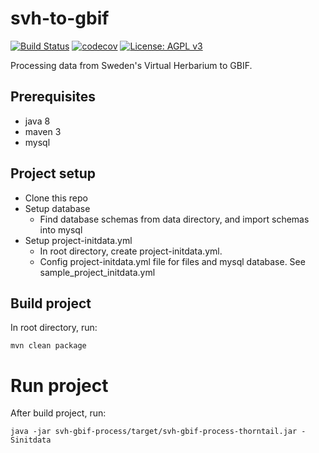# svh-to-gbif
[![Build Status](https://travis-ci.com/Naturhistoriska/svh-to-gbif.svg?branch=master)](https://travis-ci.com/Naturhistoriska/svh-to-gbif)
[![codecov](https://codecov.io/gh/Naturhistoriska/svh-to-gbif/branch/master/graph/badge.svg)](https://codecov.io/gh/Naturhistoriska/svh-to-gbif)
[![License: AGPL v3](https://img.shields.io/badge/License-AGPL%20v3-blue.svg)](http://www.gnu.org/licenses/agpl-3.0)

Processing data from Sweden's Virtual Herbarium to GBIF.


## Prerequisites

* java 8
* maven 3
* mysql


## Project setup

* Clone this repo
* Setup database
  * Find database schemas from data directory, and import schemas into mysql
* Setup project-initdata.yml
  * In root directory, create project-initdata.yml.
  * Config project-initdata.yml file for files and mysql database. See sample_project_initdata.yml


## Build project


In root directory, run:
```
mvn clean package
```

# Run project


After build project, run:
```
java -jar svh-gbif-process/target/svh-gbif-process-thorntail.jar -Sinitdata
```
















